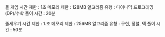 돌 게임
시간 제한 : 1초
메모리 제한 : 128MB
알고리즘 유형 : 다이나믹 프로그래밍(DP)/수학
풀이 시간 : 20분

줄세우기
시간 제한 : 1.초
메모리 제한 : 256MB
알고리즘 유형 : 구현, 정렬, 덱
풀이 시간 : 50분
